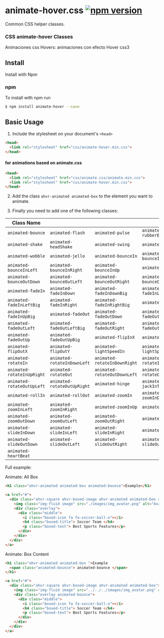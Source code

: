 # animate-hover.css [![npm version](https://badge.fury.io/js/animate.css.svg)](https://www.npmjs.com/package/animate-hover)

Common CSS helper classes.

### CSS animate-hover Classes
Animaciones css Hovers: animaciones con efecto Hover css3


## Install

Install with Npm

### npm

To install with npm run

```bash
$ npm install animate-hover --save
```


## Basic Usage

1.  Include the stylesheet on your document's `<head>`

```html
<head>
  <link rel="stylesheet" href="css/animate-hover.min.css">
</head>
```

#### for animations based on animate.css

```html
<head>
  <link rel="stylesheet" href="css/animate.css/animate.min.css">
  <link rel="stylesheet" href="css/animate-hover.min.css">
</head>
```

2.  Add the class `ahvr-animated animated-box` to the element you want to animate.

3.  Finally you need to add one of the following classes:

| Class Name        |                    |                     |                      |
| ----------------- | ------------------ | ------------------- | -------------------- |
| `animated-bounce`          | `animated-flash`            | `animated-pulse`             | `animated-rubberBand`         |
| `animated-shake`           | `animated-headShake`        | `animated-swing`             | `animated-tada`               |
| `animated-wobble`          | `animated-jello`            | `animated-bounceIn`          | `animated-bounceInDown`       |
| `animated-bounceInLeft`    | `animated-bounceInRight`    | `animated-bounceInUp`        | `animated-bounceOut`          |
| `animated-bounceOutDown`   | `animated-bounceOutLeft`    | `animated-bounceOutRight`    | `animated-bounceOutUp`        |
| `animated-fadeIn`          | `animated-fadeInDown`       | `animated-fadeInDownBig`     | `animated-fadeInLeft`         |
| `animated-fadeInLeftBig`   | `animated-fadeInRight`      | `animated-fadeInRightBig`    | `animated-fadeInUp`           |
| `animated-fadeInUpBig`     | `animated-fadeOut`          | `animated-fadeOutDown`       | `animated-fadeOutDownBig`     |
| `animated-fadeOutLeft`     | `animated-fadeOutLeftBig`   | `animated-fadeOutRight`      | `animated-fadeOutRightBig`    |
| `animated-fadeOutUp`       | `animated-fadeOutUpBig`     | `animated-flipInX`           | `animated-flipInY`            |
| `animated-flipOutX`        | `animated-flipOutY`         | `animated-lightSpeedIn`      | `animated-lightSpeedOut`      |
| `animated-rotateIn`        | `animated-rotateInDownLeft` | `animated-rotateInDownRight` | `animated-rotateInUpLeft`     |
| `animated-rotateInUpRight` | `animated-rotateOut`        | `animated-rotateOutDownLeft` | `animated-rotateOutDownRight` |
| `animated-rotateOutUpLeft` | `animated-rotateOutUpRight` | `animated-hinge`             | `animated-jackInTheBox`       |
| `animated-rollIn`          | `animated-rollOut`          | `animated-zoomIn`            | `animated-zoomInDown`         |
| `animated-zoomInLeft`      | `animated-zoomInRight`      | `animated-zoomInUp`          | `animated-zoomOut`            |
| `animated-zoomOutDown`     | `animated-zoomOutLeft`      | `animated-zoomOutRight`      | `animated-zoomOutUp`          |
| `animated-slideInDown`     | `animated-slideInLeft`      | `animated-slideInRight`      | `animated-slideInUp`          |
| `animated-slideOutDown`    | `animated-slideOutLeft`     | `animated-slideOutRight`     | `animated-slideOutUp`         |
| `animated-heartBeat`       |

Full example:

Animate: All Box
```html
<h1 class="ahvr-animated animated-box animated-bounce">Example</h1>

<a href="#">
  <div class="ahvr-square ahvr-boxed-image ahvr-animated animated-box animated-bounce">
    <img class="img-fluid image" src="./images/img_avatar.png" alt="Avatar">
    <div class="overlay">
      <div class="middle">
        <i class="boxed-icon fa fa-soccer-ball-o"></i>
        <h4 class="boxed-title"> Soccer Team </h4>
        <p class="boxed-text"> Best Sports Features</p>
      </div>
    </div>
  </div>
</a>
```

Animate: Box Content
```html
<h1 class="ahvr-animated animated-box ">Example
  <span class="animated-bounce"> animated-bounce </span>
</h1>

<a href="#">
  <div class="ahvr-square ahvr-boxed-image ahvr-animated animated-box">
    <img class="img-fluid image" src="../../../images/img_avatar.png" alt="Avatar">
    <div class="overlay animated-bounce">
      <div class="middle">
        <i class="boxed-icon fa fa-soccer-ball-o"></i>
        <h4 class="boxed-title"> Soccer Team </h4>
        <p class="boxed-text"> Best Sports Features</p>
      </div>
    </div>
  </div>
</a>
```
